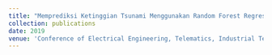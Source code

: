 ```yaml
---
title: "Memprediksi Ketinggian Tsunami Menggunakan Random Forest Regressor"
collection: publications
date: 2019
venue: 'Conference of Electrical Engineering, Telematics, Industrial Technology, and Creative Media (CENTIVE)'
---
```

